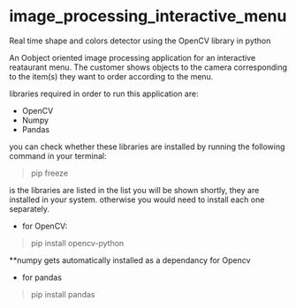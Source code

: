 # image_processing_interactive_menu
Real time shape and colors detector using the OpenCV library in python

An Oobject oriented image processing application for an interactive reataurant menu. The customer shows objects to the camera corresponding to the item(s) they want to order according to the menu.

libraries required in order to run this application are:
- OpenCV
- Numpy
- Pandas

you can check whether these libraries are installed by running the following command in your terminal:
> pip freeze

is the libraries are listed in the list you will be shown shortly, they are installed in your system. otherwise you would need to install each one separately.

 - for OpenCV:
> pip install opencv-python

**numpy gets automatically installed as a dependancy for Opencv

 - for pandas
> pip install pandas

